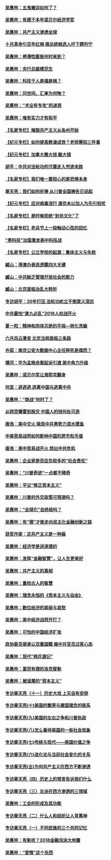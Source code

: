 #### [吴惠林：五鬼搬运如何了？](../pages/nsc423/n9925338.md?t=04060305)
#### [吴惠林：有感于本年诺贝尔经济学奖](../pages/nsc423/n9871883.md?t=04060305)
#### [吴惠林：共产主义渗透全球](../pages/nsc423/n9812748.md?t=04060305)
#### [十月革命引百年红祸 俄总统候选人吁下葬列宁](../pages/nsc423/n9810182.md?t=04060305)
#### [吴惠林：停滞性膨胀何时来到？](../pages/nsc423/n9764136.md?t=04060305)
#### [吴惠林：央行总裁模范生](../pages/nsc423/n9728134.md?t=04060305)
#### [吴惠林：科技于人是福是祸？](../pages/nsc423/n9672982.md?t=04060305)
#### [吴惠林：问世间，汇率为何物？](../pages/nsc423/n9621788.md?t=04060305)
#### [吴惠林：“术业有专攻”的迷思](../pages/nsc423/n9580363.md?t=04060305)
#### [吴惠林：唯有实力才有和平](../pages/nsc423/n9529599.md?t=04060305)
#### [【名家专栏】摧毁共产主义从各州开始](../pages/nsc423/n13076376.md?t=04060305)
#### [【纪元专栏】如何提高教课成效？老师需知三件事](../pages/nsc423/n12417848.md?t=04060305)
#### [【纪元专栏】加拿大撒大钱 酿大错](../pages/nsc423/n12406564.md?t=04060305)
#### [胡平：中共对法轮功的污蔑走入穷途末路](../pages/nsc423/n12266737.md?t=04060305)
#### [【名家专栏】我们唯一要担心的是恐惧本身](../pages/nsc423/n12073492.md?t=04060305)
#### [章天亮：我们如何祈祷 从川普全国祷告日说起](../pages/nsc423/n11944627.md?t=04060305)
#### [【纪元专栏】应对病毒流行 渥京未以加人为先引担忧](../pages/nsc423/n11875714.md?t=04060305)
#### [【名家专栏】是时候拒绝“封杀文化”了](../pages/nsc423/n11814093.md?t=04060305)
#### [【名家专栏】老兵节上一段触动心弦的回忆](../pages/nsc423/n11646016.md?t=04060305)
#### [“黑科技”治国激发美中科技战](../pages/nsc423/n11638056.md?t=04060305)
#### [【名家专栏】公立学校的起源：集体主义与失败](../pages/nsc423/n11601833.md?t=04060305)
#### [臧山：港澳办表态透露四大关键](../pages/nsc423/n11421628.md?t=04060305)
#### [臧山：中共缺乏管理开放社会的能力](../pages/nsc423/n11407457.md?t=04060305)
#### [臧山：北京面临治乱大转折](../pages/nsc423/n11406895.md?t=04060305)
#### [专访胡平：20年打压 法轮功屹立不倒意义深远](../pages/nsc423/n11398800.md?t=04060305)
#### [中共最怕“逢九必乱”2019人权战开火](../pages/nsc423/n11385248.md?t=04060305)
#### [夏一阳：精神和肉体灭绝的手段—转化洗脑](../pages/nsc423/n11368250.md?t=04060305)
#### [六月风云激变 北京当局面临三条路](../pages/nsc423/n11313668.md?t=04060305)
#### [许茹：南京公安大数据中心主任猝死是偶然？](../pages/nsc423/n11064744.md?t=04060305)
#### [横河：华为孟晚舟案起诉引渡 美中角力升级](../pages/nsc423/n11027230.md?t=04060305)
#### [吴惠林：诺贝尔奖让海耶克翻身](../pages/nsc423/n10890049.md?t=04060305)
#### [何坚：逃逃逃 逃离中国与逃离中共](../pages/nsc423/n10592891.md?t=04060305)
#### [吴惠林：“商战”何时了？](../pages/nsc423/n10573558.md?t=04060305)
#### [从网贷爆雷到股灾 中国人的钱何处可逃](../pages/nsc423/n10572800.md?t=04060305)
#### [唐浩：美中交火 隐现中共黑势力混水摸鱼](../pages/nsc423/n10544040.md?t=04060305)
#### [中美贸易战将如何影响中国的房市和币值](../pages/nsc423/n10543697.md?t=04060305)
#### [唐浩：美中贸易战开火 烧出中共危机](../pages/nsc423/n10540126.md?t=04060305)
#### [吴惠林：企业家是否应负较多的“社会责任”](../pages/nsc423/n10535022.md?t=04060305)
#### [吴惠林：“川普奇迹”一点都不稀奇](../pages/nsc423/n10512808.md?t=04060305)
#### [吴惠林：平议“修正资本主义”](../pages/nsc423/n10495724.md?t=04060305)
#### [吴惠林：川普的外交政策可预测吗？](../pages/nsc423/n10462387.md?t=04060305)
#### [吴惠林：“全球化”会终结吗？](../pages/nsc423/n10452838.md?t=04060305)
#### [吴惠林：有“德”才能走向民主化金融创新之路](../pages/nsc423/n10432292.md?t=04060305)
#### [获奖作家：这共产主义是一种癌](../pages/nsc423/n10431541.md?t=04060305)
#### [吴惠林：经济学是讲道德的](../pages/nsc423/n10398014.md?t=04060305)
#### [吴惠林：发挥“金融智慧”，让人生更美好](../pages/nsc423/n10375019.md?t=04060305)
#### [吴惠林：共产主义的真相](../pages/nsc423/n10351394.md?t=04060305)
#### [吴惠林：重拾古人的智慧](../pages/nsc423/n10337691.md?t=04060305)
#### [吴惠林：理念永恒的《资本主义与自由》](../pages/nsc423/n10316274.md?t=04060305)
#### [吴惠林：数位经济的美丽与哀愁](../pages/nsc423/n10292946.md?t=04060305)
#### [吴惠林：美中经济战将开打？](../pages/nsc423/n10258825.md?t=04060305)
#### [吴惠林：可怕的中国经济扩张](../pages/nsc423/n10219147.md?t=04060305)
#### [政协委员提承认双重国籍 揭中共官员过客心态](../pages/nsc423/n10208809.md?t=04060305)
#### [吴惠林：现代“桃花源记”](../pages/nsc423/n10185234.md?t=04060305)
#### [吴惠林：富而有德的洛克斐勒](../pages/nsc423/n10142264.md?t=04060305)
#### [吴惠林：被诬蔑的“资本主义”](../pages/nsc423/n10124816.md?t=04060305)
#### [专访章天亮（十一）历史大戏 上天自有安排](../pages/nsc423/n10094905.md?t=04060305)
#### [专访章天亮(十)美国的繁荣与建国理念的联系](../pages/nsc423/n10094899.md?t=04060305)
#### [专访章天亮(九)美国的左右之争和川普执政](../pages/nsc423/n10094889.md?t=04060305)
#### [专访章天亮(八)怎么看待美国的一些社会现象](../pages/nsc423/n10094857.md?t=04060305)
#### [专访章天亮(七)传统与现代——美国价值之争](../pages/nsc423/n10093140.md?t=04060305)
#### [专访章天亮(六)进化论与当前社会变化的关系](../pages/nsc423/n10092036.md?t=04060305)
#### [专访章天亮(五)为何共产主义在西方不断渗透](../pages/nsc423/n10083620.md?t=04060305)
#### [专访章天亮（四）历史上的预言告诉我们什么](../pages/nsc423/n10083606.md?t=04060305)
#### [专访章天亮（三）左派在西方渗透的三领域](../pages/nsc423/n10081115.md?t=04060305)
#### [吴惠林：工会的形成及其功能](../pages/nsc423/n10080633.md?t=04060305)
#### [专访章天亮（二）什么人和组织让人背离神](../pages/nsc423/n10076637.md?t=04060305)
#### [专访章天亮（一）不同民族的三个共同记忆](../pages/nsc423/n10074188.md?t=04060305)
#### [吴惠林：有影呒？2018金融泡沫大地震](../pages/nsc423/n10040534.md?t=04060305)
#### [吴惠林：“爱情”这个东西](../pages/nsc423/n10019423.md?t=04060305)
